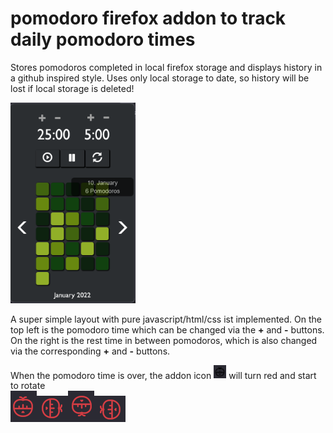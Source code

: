 # pomodoro firefox addon to track daily pomodoro times

Stores pomodoros completed in local firefox storage and 
displays history in a github inspired style.
Uses only local storage to date, so history will be lost if
local storage is deleted!

<img src="readme_content/pomodoro-layout.png" alt="drawing" width="200"/>

A super simple layout with pure javascript/html/css ist implemented.
On the top left is the pomodoro time which can be changed via the 
<b>+</b> and <b>-</b> buttons. 
On the right is the rest time in between pomodoros, which is also
changed via the corresponding <b>+</b> and <b>-</b> buttons.

When the pomodoro time is over, the addon icon <img src="readme_content/icon_off.png" alt="drawing" width="20"/>
will turn red and start to rotate <br />
<img src="readme_content/icon_red.png" alt="drawing"/><img src="readme_content/icon_red_right.png" alt="drawing"/><img src="readme_content/icon_red_bottom.png" alt="drawing"/><img src="readme_content/icon_red_left.png" alt="drawing"/>
